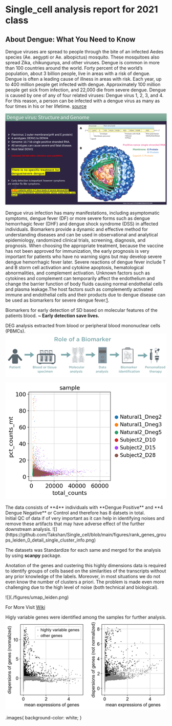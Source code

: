 # Single_cell analysis report for 2021 class

## About Dengue: What You Need to Know
Dengue viruses are spread to people through the bite of an infected Aedes species (Ae. aegypti or Ae. albopictus) mosquito. These mosquitoes also spread Zika, chikungunya, and other viruses.
Dengue is common in more than 100 countries around the world.
Forty percent of the world’s population, about 3 billion people, live in areas with a risk of dengue. Dengue is often a leading cause of illness in areas with risk.
Each year, up to 400 million people get infected with dengue. Approximately 100 million people get sick from infection, and 22,000 die from severe dengue.
Dengue is caused by one of any of four related viruses: Dengue virus 1, 2, 3, and 4.  For this reason, a person can be infected with a dengue virus as many as four times in his or her lifetime.
 [source](https://www.cdc.gov/dengue/index.html)

![](./images/denv.png "Dengue Virus")

Dengue virus infection has many manifestations, including asymptomatic symptoms, dengue fever (DF) or more severe forms such as dengue hemorrhagic fever (DHF) and dengue shock syndrome (DSS) in affected individuals. Biomarkers provide a dynamic and effective method for understanding diseases and can be used in observational and analytical epidemiology, randomized clinical trials, screening, diagnosis, and prognosis. When choosing the appropriate  treatment, because the vaccine has not been approved for immunization, the early prognosis is very important for patients who have no warning signs but may develop severe dengue hemorrhagic fever later. Severe reactions of dengue fever include T and B storm cell activation and cytokine apoptosis, hematological abnormalities, and complement activation. Unknown factors such as cytokines and complement can temporarily affect the endothelium and change the barrier function of body fluids causing normal endothelial cells and plasma leakage.The host factors such as complemently activated immune and endothelial cells and their products due to dengue disease can be used as biomarkers for severe dengue fever.[1](https://dx.doi.org/10.1186%2Fs12929-015-0191-6).




Biomarkers for early detection of SD based on molecular features of the patients blood.
**~ Early detection save lives.**

DEG analysis extracted from blood or peripheral blood mononuclear cells (PBMCs).
![](./images/biomarker.png "Dengue Virus")
<div class="images", style=-"backgrounds-color": "white">

![](https://github.com/Takshan/Single_cell/blob/main/figures/scatterfig.png)

</div>
The data consists of **4** individuals with **Dengue Positive** and **4 Dengue Negative** or Control and therefore has 8 datsets in total.<br> Initial QC of data if of very important as it can help in identifying noises and remove these artifacts that may have adverse effect of the further downstream analysis.
![](https://github.com/Takshan/Single_cell/blob/main/figures/rank_genes_groups_leiden_0_detail_single_cluster_info.png)

The datasets was Standardize  for each same and merged for  the analysis by using **scanpy** package.<br>

Anotation of the genes and custering this highly dimensions data is required to identify groups of cells based on the similarities of the transcripts without any prior knowledge of the labels. Moreover, in most situations we do not even know the number of clusters a priori. The problem is made even more challenging due to the high level of noise (both technical and biological).
<div class="images">
![](./figures/umap_leiden.png)


For More Visit [Wiki](https://github.com/Takshan/Single_cell/wiki)


Higly variable genes were identified among the samples for further analysis.
![](https://github.com/Takshan/Single_cell/blob/main/figures/filter_genes_dispersion_highly_variable_genes.png)









</div>

.images{
	background-color: white;
}